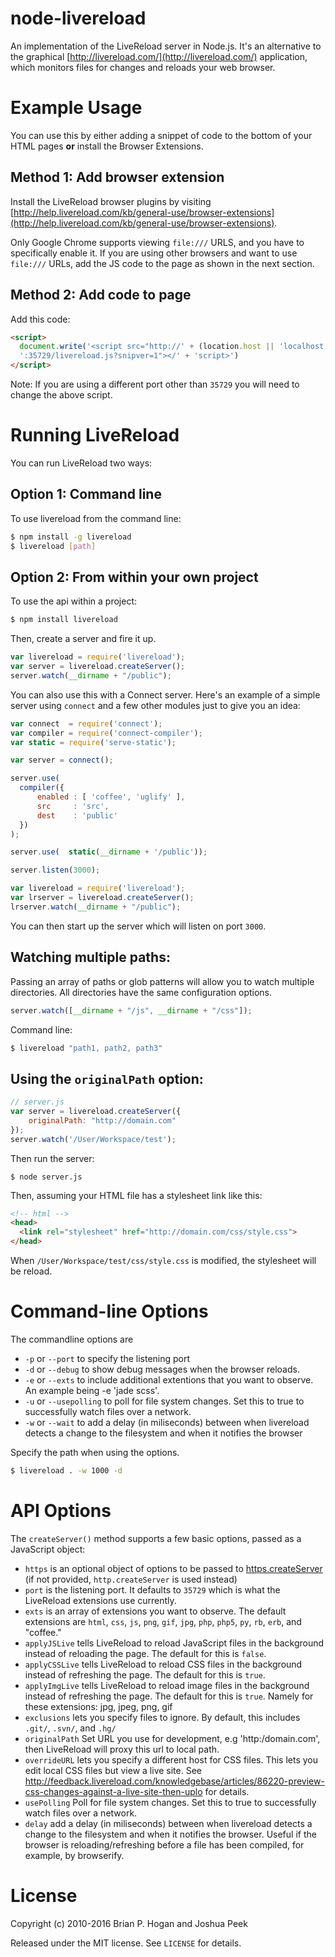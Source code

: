 
node-livereload
===============

An implementation of the LiveReload server in Node.js. It's an alternative to the graphical [http://livereload.com/](http://livereload.com/) application, which monitors files for changes and reloads your web browser.

# Example Usage

You can use this by either adding a snippet of code to the bottom of your HTML pages **or** install the Browser Extensions.

## Method 1: Add browser extension

Install the LiveReload browser plugins by visiting [http://help.livereload.com/kb/general-use/browser-extensions](http://help.livereload.com/kb/general-use/browser-extensions).

Only Google Chrome supports viewing `file:///` URLS, and you have to specifically enable it. If you are using other browsers and want to use `file:///` URLs, add the JS code to the page as shown in the next section.

## Method 2: Add code to page

Add this code:

```html
<script>
  document.write('<script src="http://' + (location.host || 'localhost').split(':')[0] +
  ':35729/livereload.js?snipver=1"></' + 'script>')
</script>
```

Note: If you are using a different port other than `35729` you will
need to change the above script.

# Running LiveReload

You can run LiveReload two ways:

## Option 1: Command line

To use livereload from the command line:

```sh
$ npm install -g livereload
$ livereload [path]
```


## Option 2: From within your own project

To use the api within a project:

```sh
$ npm install livereload
```

Then, create a server and fire it up.

```js
var livereload = require('livereload');
var server = livereload.createServer();
server.watch(__dirname + "/public");
```

You can also use this with a Connect server. Here's an example of a simple server
using `connect` and a few other modules just to give you an idea:

```js
var connect  = require('connect');
var compiler = require('connect-compiler');
var static = require('serve-static');

var server = connect();

server.use(
  compiler({
      enabled : [ 'coffee', 'uglify' ],
      src     : 'src',
      dest    : 'public'
  })
);

server.use(  static(__dirname + '/public'));

server.listen(3000);

var livereload = require('livereload');
var lrserver = livereload.createServer();
lrserver.watch(__dirname + "/public");
```

You can then start up the server which will listen on port `3000`.

## Watching multiple paths:

Passing an array of paths or glob patterns will allow you to watch multiple directories. All directories have the same configuration options.

```js
server.watch([__dirname + "/js", __dirname + "/css"]);
```

Command line:

```sh
$ livereload "path1, path2, path3"
```

## Using the `originalPath` option:

```js
// server.js
var server = livereload.createServer({
    originalPath: "http://domain.com"
});
server.watch('/User/Workspace/test');
```

Then run the server:

`$ node server.js`

Then, assuming your HTML file has a stylesheet link like this:

```html
<!-- html -->
<head>
  <link rel="stylesheet" href="http://domain.com/css/style.css">
</head>
```

When `/User/Workspace/test/css/style.css` is modified, the stylesheet will be reload.

# Command-line Options

The commandline options are

* `-p` or `--port` to specify the listening port
* `-d` or `--debug` to show debug messages when the browser reloads.
* `-e` or `--exts` to include additional extentions that you want to observe. An example being -e 'jade scss'.
* `-u` or `--usepolling` to poll for file system changes. Set this to true to successfully watch files over a network.
* `-w` or `--wait` to add a delay (in miliseconds) between when livereload detects a change to the filesystem and when it notifies the browser

Specify the path when using the options.

```sh
$ livereload . -w 1000 -d
```


# API Options

The `createServer()` method supports a few basic options, passed as a JavaScript object:

* `https` is an optional object of options to be passed to [https.createServer](http://nodejs.org/api/https.html#https_https_createserver_options_requestlistener) (if not provided, `http.createServer` is used instead)
* `port` is the listening port. It defaults to `35729` which is what the LiveReload extensions use currently.
* `exts` is an array of extensions you want to observe. The default extensions are  `html`, `css`, `js`, `png`, `gif`, `jpg`,
  `php`, `php5`, `py`, `rb`,  `erb`, and "coffee."
* `applyJSLive` tells LiveReload to reload JavaScript files in the background instead of reloading the page. The default for this is `false`.
* `applyCSSLive` tells LiveReload to reload CSS files in the background instead of refreshing the page. The default for this is `true`.
* `applyImgLive` tells LiveReload to reload image files in the background instead of refreshing the page. The default for this is `true`. Namely for these extensions: jpg, jpeg, png, gif
* `exclusions` lets you specify files to ignore. By default, this includes `.git/`, `.svn/`, and `.hg/`
* `originalPath` Set URL you use for development, e.g 'http:/domain.com', then LiveReload will proxy this url to local path.
* `overrideURL` lets you specify a different host for CSS files. This lets you edit local CSS files but view a live site. See <http://feedback.livereload.com/knowledgebase/articles/86220-preview-css-changes-against-a-live-site-then-uplo> for details.
* `usePolling` Poll for file system changes. Set this to true to successfully watch files over a network.
* `delay` add a delay (in miliseconds) between when livereload detects a change to the filesystem and when it notifies the browser. Useful if the browser is reloading/refreshing before a file has been compiled, for example, by browserify.



# License

Copyright (c) 2010-2016 Brian P. Hogan and Joshua Peek

Released under the MIT license. See `LICENSE` for details.

